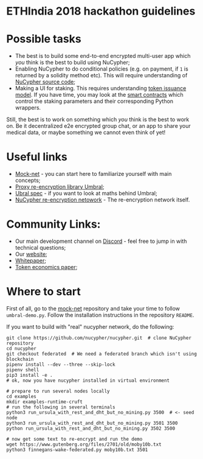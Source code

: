 # ETHIndia 2018 hackathon guidelines

# Possible tasks
* The best is to build some end-to-end encrypted multi-user app which _you_ think is the best to build using NuCypher;
* Enabling NuCypher to do conditional policies (e.g. on payment, if `1` is returned by a solidity method etc). This will require understanding of [NuCypher source code](https://github.com/nucypher/nucypher);
* Making a UI for staking. This requires understanding [token issuance model](https://blog.nucypher.com/nucypher-staking-economics-a7bb56b20716). If you have time, you may look at the [smart contracts](https://github.com/nucypher/nucypher/blob/master/nucypher/blockchain/eth/sol/source/contracts/MinersEscrow.sol) which control the staking parameters and their corresponding Python wrappers.

Still, the best is to work on something which _you_ think is the best to work on. Be it decentralized e2e encrypted group chat, or an app to share your medical data, or maybe something we cannot even think of yet!

# Useful links
* [Mock-net](https://github.com/nucypher/mock-net/) - you can start here to familiarize yourself with main concepts;
* [Proxy re-encryption library Umbral](https://github.com/nucypher/pyUmbral/);
* [Ubral spec](https://github.com/nucypher/umbral-doc/) - if you want to look at maths behind Umbral;
* [NuCypher re-encryption netowork](https://github.com/nucypher/nucypher/) - The re-encryption network itself.

# Community Links:
* Our main development channel on [Discord](https://discord.gg/7rmXa3S) - feel free to jump in with technical questions;
* Our [website](https://nucypher.com/);
* [Whitepaper](https://www.nucypher.com/whitepapers/english.pdf);
* [Token economics paper](https://github.com/nucypher/mining-paper/blob/master/mining-paper.pdf);


# Where to start
First of all, go to the [mock-net](https://github.com/nucypher/mock-net/) repository and take your time to follow `umbral-demo.py`.
Follow the installation instructions in the repository `README`.

If you want to build with "real" nucypher network, do the following:
```
git clone https://github.com/nucypher/nucypher.git  # clone NuCypher repository
cd nucypher
git checkout federated  # We need a federated branch which isn't using blockchain
pipenv install --dev --three --skip-lock
pipenv shell
pip3 install -e .
# ok, now you have nucypher installed in virtual environment

# prepare to run several nodes locally
cd examples
mkdir examples-runtime-cruft
# run the following in several terminals
python3 run_ursula_with_rest_and_dht_but_no_mining.py 3500  # <- seed node
python3 run_ursula_with_rest_and_dht_but_no_mining.py 3501 3500
python run_ursula_with_rest_and_dht_but_no_mining.py 3502 3500

# now get some text to re-encrypt and run the demo
wget https://www.gutenberg.org/files/2701/old/moby10b.txt
python3 finnegans-wake-federated.py moby10b.txt 3501
```
